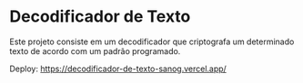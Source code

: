 # Decodificador de Texto

Este projeto consiste em um decodificador que criptografa um determinado texto de acordo com um padrão programado.

Deploy: https://decodificador-de-texto-sanog.vercel.app/
